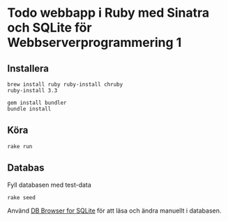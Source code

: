 # Todo webbapp i Ruby med Sinatra och SQLite för Webbserverprogrammering 1

## Installera
```
brew install ruby ruby-install chruby
ruby-install 3.3

gem install bundler
bundle install
``` 

## Köra
``` 
rake run
``` 

## Databas

Fyll databasen med test-data
``` 
rake seed
``` 

 Använd [DB Browser for SQLite](https://sqlitebrowser.org) för att läsa och ändra manuellt i databasen.